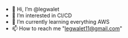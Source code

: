 - 👋 Hi, I’m @legwalet
- 👀 I’m interested in CI/CD
- 🌱 I’m currently learning everything AWS
- 📫 How to reach me "legwalet11@gmail.com"

<!---
legwalet/legwalet is a ✨ special ✨ repository because its `README.md` (this file) appears on your GitHub profile.
You can click the Preview link to take a look at your changes.
--->
